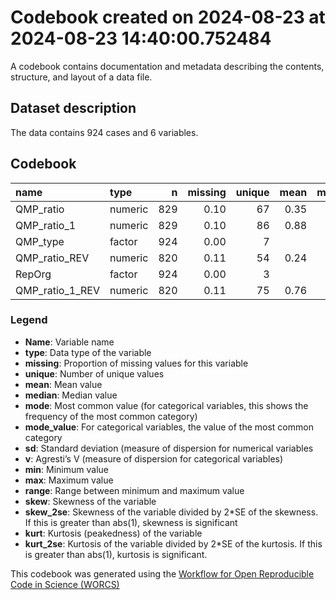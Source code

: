 Codebook created on 2024-08-23 at 2024-08-23 14:40:00.752484
================

A codebook contains documentation and metadata describing the contents,
structure, and layout of a data file.

## Dataset description

The data contains 924 cases and 6 variables.

## Codebook

| name            | type    |   n | missing | unique | mean | median |   mode | mode_value |   sd |    v |  min |  max | range | skew | skew_2se |  kurt | kurt_2se |
|:----------------|:--------|----:|--------:|-------:|-----:|-------:|-------:|:-----------|-----:|-----:|-----:|-----:|------:|-----:|---------:|------:|---------:|
| QMP_ratio       | numeric | 829 |    0.10 |     67 | 0.35 |   0.29 |   0.29 |            | 0.34 |      | 0.01 | 0.99 |  0.99 | 0.58 |     3.41 | -0.89 |    -2.64 |
| QMP_ratio_1     | numeric | 829 |    0.10 |     86 | 0.88 |   1.01 |   1.01 |            | 0.56 |      | 0.01 | 1.99 |  1.99 | 0.00 |     0.01 | -0.83 |    -2.46 |
| QMP_type        | factor  | 924 |    0.00 |      7 |      |        | 154.00 | Definition |      | 0.83 |      |      |       |      |          |       |          |
| QMP_ratio_REV   | numeric | 820 |    0.11 |     54 | 0.24 |   0.11 |   0.11 |            | 0.30 |      | 0.01 | 0.99 |  0.99 | 1.16 |     6.77 |  0.36 |     1.06 |
| RepOrg          | factor  | 924 |    0.00 |      3 |      |        | 462.00 | Original   |      | 0.50 |      |      |       |      |          |       |          |
| QMP_ratio_1_REV | numeric | 820 |    0.11 |     75 | 0.76 |   1.01 |   1.01 |            | 0.55 |      | 0.01 | 1.99 |  1.99 | 0.16 |     0.96 | -0.75 |    -2.20 |

### Legend

- **Name**: Variable name
- **type**: Data type of the variable
- **missing**: Proportion of missing values for this variable
- **unique**: Number of unique values
- **mean**: Mean value
- **median**: Median value
- **mode**: Most common value (for categorical variables, this shows the
  frequency of the most common category)
- **mode_value**: For categorical variables, the value of the most
  common category
- **sd**: Standard deviation (measure of dispersion for numerical
  variables
- **v**: Agresti’s V (measure of dispersion for categorical variables)
- **min**: Minimum value
- **max**: Maximum value
- **range**: Range between minimum and maximum value
- **skew**: Skewness of the variable
- **skew_2se**: Skewness of the variable divided by 2\*SE of the
  skewness. If this is greater than abs(1), skewness is significant
- **kurt**: Kurtosis (peakedness) of the variable
- **kurt_2se**: Kurtosis of the variable divided by 2\*SE of the
  kurtosis. If this is greater than abs(1), kurtosis is significant.

This codebook was generated using the [Workflow for Open Reproducible
Code in Science (WORCS)](https://osf.io/zcvbs/)
